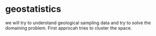 # geostatistics
we will try to understand geological sampling data and try to solve the domaining problem.
First approcah tries to cluster the space.
